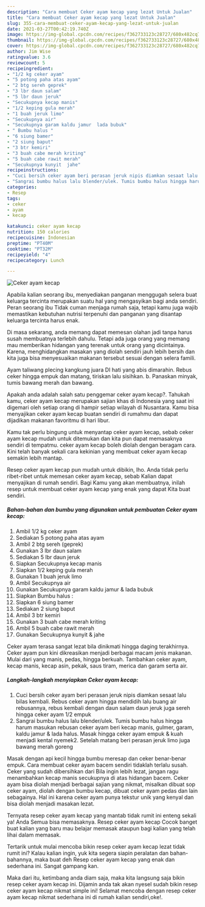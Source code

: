 ```yaml
---
description: "Cara membuat Ceker ayam kecap yang lezat Untuk Jualan"
title: "Cara membuat Ceker ayam kecap yang lezat Untuk Jualan"
slug: 355-cara-membuat-ceker-ayam-kecap-yang-lezat-untuk-jualan
date: 2021-03-27T00:42:19.740Z
image: https://img-global.cpcdn.com/recipes/f362733123c28727/680x482cq70/ceker-ayam-kecap-foto-resep-utama.jpg
thumbnail: https://img-global.cpcdn.com/recipes/f362733123c28727/680x482cq70/ceker-ayam-kecap-foto-resep-utama.jpg
cover: https://img-global.cpcdn.com/recipes/f362733123c28727/680x482cq70/ceker-ayam-kecap-foto-resep-utama.jpg
author: Jim Wise
ratingvalue: 3.6
reviewcount: 5
recipeingredient:
- "1/2 kg ceker ayam"
- "5 potong paha atas ayam"
- "2 btg sereh geprek"
- "3 lbr daun salam"
- "5 lbr daun jeruk"
- "Secukupnya kecap manis"
- "1/2 keping gula merah"
- "1 buah jeruk limo"
- "Secukupnya air"
- "Secukupnya garam kaldu jamur  lada bubuk"
- " Bumbu halus "
- "6 siung bamer"
- "2 siung baput"
- "3 btr kemiri"
- "3 buah cabe merah kriting"
- "5 buah cabe rawit merah"
- "Secukupnya kunyit  jahe"
recipeinstructions:
- "Cuci bersih ceker ayam beri perasan jeruk nipis diamkan sesaat lalu bilas kembali. Rebus ceker ayam hingga mendidih lalu buang air rebusannya, rebus kembali dengan daun salam daun jeruk juga sereh hingga ceker ayam 1/2 empuk"
- "Sangrai bumbu halus lalu blender/ulek. Tumis bumbu halus hingga harum masukan rebusan ceker ayam beri kecap manis, gulmer, garam, kaldu jamur &amp; lada halus. Masak hingga ceker ayam empuk &amp; kuah menjadi kental nyemek2. Setelah matang beri perasan jeruk limo juga bawang merah goreng"
categories:
- Resep
tags:
- ceker
- ayam
- kecap

katakunci: ceker ayam kecap 
nutrition: 150 calories
recipecuisine: Indonesian
preptime: "PT40M"
cooktime: "PT32M"
recipeyield: "4"
recipecategory: Lunch

---
```



![Ceker ayam kecap](https://img-global.cpcdn.com/recipes/f362733123c28727/680x482cq70/ceker-ayam-kecap-foto-resep-utama.jpg)

Apabila kalian seorang ibu, menyediakan panganan menggugah selera buat keluarga tercinta merupakan suatu hal yang mengasyikan bagi anda sendiri. Peran seorang ibu Tidak cuman menjaga rumah saja, tetapi kamu juga wajib memastikan kebutuhan nutrisi terpenuhi dan panganan yang disantap keluarga tercinta harus enak.

Di masa  sekarang, anda memang dapat memesan olahan jadi tanpa harus susah membuatnya terlebih dahulu. Tetapi ada juga orang yang memang mau memberikan hidangan yang terenak untuk orang yang dicintainya. Karena, menghidangkan masakan yang diolah sendiri jauh lebih bersih dan kita juga bisa menyesuaikan makanan tersebut sesuai dengan selera famili. 

Ayam taliwang plecing kangkung juara DI hati yang abis dimarahin. Rebus ceker hingga empuk dan matang, tiriskan lalu sisihkan. b. Panaskan minyak, tumis bawang merah dan bawang.

Apakah anda adalah salah satu penggemar ceker ayam kecap?. Tahukah kamu, ceker ayam kecap merupakan sajian khas di Indonesia yang saat ini digemari oleh setiap orang di hampir setiap wilayah di Nusantara. Kamu bisa menyajikan ceker ayam kecap buatan sendiri di rumahmu dan dapat dijadikan makanan favoritmu di hari libur.

Kamu tak perlu bingung untuk menyantap ceker ayam kecap, sebab ceker ayam kecap mudah untuk ditemukan dan kita pun dapat memasaknya sendiri di tempatmu. ceker ayam kecap boleh diolah dengan beragam cara. Kini telah banyak sekali cara kekinian yang membuat ceker ayam kecap semakin lebih mantap.

Resep ceker ayam kecap pun mudah untuk dibikin, lho. Anda tidak perlu ribet-ribet untuk memesan ceker ayam kecap, sebab Kalian dapat menyajikan di rumah sendiri. Bagi Kamu yang akan membuatnya, inilah resep untuk membuat ceker ayam kecap yang enak yang dapat Kita buat sendiri.

<!--inarticleads1-->

##### Bahan-bahan dan bumbu yang digunakan untuk pembuatan Ceker ayam kecap:

1. Ambil 1/2 kg ceker ayam
1. Sediakan 5 potong paha atas ayam
1. Ambil 2 btg sereh (geprek)
1. Gunakan 3 lbr daun salam
1. Sediakan 5 lbr daun jeruk
1. Siapkan Secukupnya kecap manis
1. Siapkan 1/2 keping gula merah
1. Gunakan 1 buah jeruk limo
1. Ambil Secukupnya air
1. Gunakan Secukupnya garam kaldu jamur &amp; lada bubuk
1. Siapkan  Bumbu halus :
1. Siapkan 6 siung bamer
1. Sediakan 2 siung baput
1. Ambil 3 btr kemiri
1. Gunakan 3 buah cabe merah kriting
1. Ambil 5 buah cabe rawit merah
1. Gunakan Secukupnya kunyit &amp; jahe


Ceker ayam terasa sangat lezat bila dinikmati hingga daging terakhirnya. Ceker ayam pun kini dikreasikan menjadi berbagai macam jenis makanan. Mulai dari yang manis, pedas, hingga berkuah. Tambahkan ceker ayam, kecap manis, kecap asin, pekak, saus tiram, merica dan garam serta air. 

<!--inarticleads2-->

##### Langkah-langkah menyiapkan Ceker ayam kecap:

1. Cuci bersih ceker ayam beri perasan jeruk nipis diamkan sesaat lalu bilas kembali. Rebus ceker ayam hingga mendidih lalu buang air rebusannya, rebus kembali dengan daun salam daun jeruk juga sereh hingga ceker ayam 1/2 empuk
1. Sangrai bumbu halus lalu blender/ulek. Tumis bumbu halus hingga harum masukan rebusan ceker ayam beri kecap manis, gulmer, garam, kaldu jamur &amp; lada halus. Masak hingga ceker ayam empuk &amp; kuah menjadi kental nyemek2. Setelah matang beri perasan jeruk limo juga bawang merah goreng


Masak dengan api kecil hingga bumbu meresap dan ceker benar-benar empuk. Cara membuat ceker ayam bacem sendiri tidaklah terlalu susah. Ceker yang sudah dibersihkan dari Bila ingin lebih lezat, jangan ragu menambahkan kecap manis secukupnya di atas hidangan bacem. Ceker ayam bisa diolah menjadi berbagai sajian yang nikmat, misalkan dibuat sop ceker ayam, diolah dengan bumbu kecap, dibuat ceker ayam pedas dan lain sebagainya. Hal ini karena ceker ayam punya tekstur unik yang kenyal dan bisa diolah menjadi masakan lezat. 

Ternyata resep ceker ayam kecap yang mantab tidak rumit ini enteng sekali ya! Anda Semua bisa memasaknya. Resep ceker ayam kecap Cocok banget buat kalian yang baru mau belajar memasak ataupun bagi kalian yang telah lihai dalam memasak.

Tertarik untuk mulai mencoba bikin resep ceker ayam kecap lezat tidak rumit ini? Kalau kalian ingin, yuk kita segera siapin peralatan dan bahan-bahannya, maka buat deh Resep ceker ayam kecap yang enak dan sederhana ini. Sangat gampang kan. 

Maka dari itu, ketimbang anda diam saja, maka kita langsung saja bikin resep ceker ayam kecap ini. Dijamin anda tak akan nyesel sudah bikin resep ceker ayam kecap nikmat simple ini! Selamat mencoba dengan resep ceker ayam kecap nikmat sederhana ini di rumah kalian sendiri,oke!.

